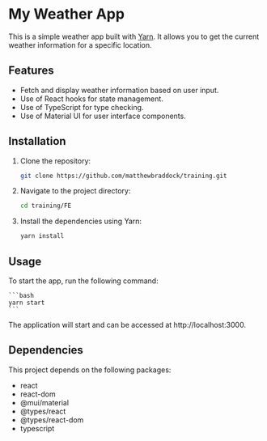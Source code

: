 # My Weather App

This is a simple weather app built with [Yarn](https://yarnpkg.com/). It allows you to get the current weather information for a specific location.

## Features

- Fetch and display weather information based on user input.
- Use of React hooks for state management.
- Use of TypeScript for type checking.
- Use of Material UI for user interface components.

## Installation

1. Clone the repository:

    ```bash
    git clone https://github.com/matthewbraddock/training.git
    ```

2. Navigate to the project directory:

    ```bash
    cd training/FE
    ```

3. Install the dependencies using Yarn:

    ```bash
    yarn install
    ```

## Usage

To start the app, run the following command:

    ```bash
    yarn start
    ```
The application will start and can be accessed at http://localhost:3000.

## Dependencies

This project depends on the following packages:

- react
- react-dom
- @mui/material
- @types/react
- @types/react-dom
- typescript
